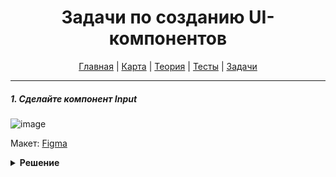 <div align="center">

# Задачи по созданию UI-компонентов

[Главная](https://github.com/dollaween/junior-roadmap/)
|
[Карта](/roadmap/README.md)
|
[Теория](/theory/README.md)
|
[Тесты](/tests/README.md)
|
[Задачи](/tasks/README.md)

</div>

---

##### 1. Сделайте компонент Input

![image](https://user-images.githubusercontent.com/48933270/123074398-eb331400-d41f-11eb-9846-438b07a09996.png)

Макет: [Figma](https://www.figma.com/file/PnnS2RDlKkxS20vZGoKTRy/Tasks?node-id=188%3A1)

<details><summary><b>Решение</b></summary>
<p>

```html
<input class="input" type="text" placeholder="Enter your login..">
```

```css
.input {
  width: 240px;
  font-size: 14px;
  padding: 8px 10px;
  border-radius: 4px;
  border: 1px solid #bfbfbf;
  cursor: pointer;
  outline: none;
}

.input:hover,
.input:focus {
  border-color: #000;
}

.input::placeholder {
  color: #bfbfbf;
}
```

</p>
</details>
